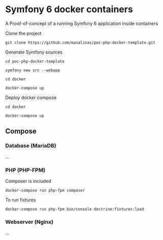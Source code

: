 # Symfony 6 docker containers

A Proof-of-concept of a running Symfony 6 application inside containers

Clone the project
```shell
git clone https://github.com/masalinas/poc-php-docker-template.git

```

Generate Symfony sources
```shell
cd poc-php-docker-template

symfony new src --webapp

cd docker

docker-compose up
```

Deploy docker compose
```
cd docker

docker-compose up
```


## Compose

### Database (MariaDB)

...

### PHP (PHP-FPM)

Composer is included

```
docker-compose run php-fpm composer
```

To run fixtures

```
docker-compose run php-fpm bin/console doctrine:fixtures:load
```

### Webserver (Nginx)

...
